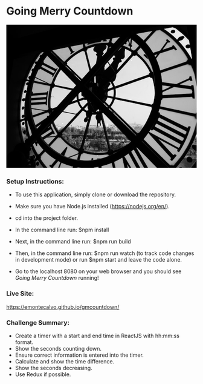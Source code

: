 
# Going Merry Countdown

![Alt text](./clock.png?raw=true "Going Merry Coding Challenge")

### Setup Instructions:

* To use this application, simply clone or download the repository.

* Make sure you have Node.js installed (https://nodejs.org/en/).

* cd into the project folder.

* In the command line run: $npm install

* Next, in the command line run: $npm run build

* Then, in the command line run: $npm run watch (to track code changes in development mode) or run $npm start and leave the code alone.

* Go to the localhost 8080 on your web browser and you should see *Going Merry Countdown* running!


### Live Site:
https://emontecalvo.github.io/gmcountdown/

### Challenge Summary:

* Create a timer with a start and end time in ReactJS with hh:mm:ss format.
* Show the seconds counting down.
* Ensure correct information is entered into the timer.
* Calculate and show the time difference.
* Show the seconds decreasing.
* Use Redux if possible.


